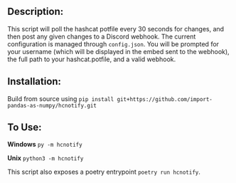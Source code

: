 ## Description: 
This script will poll the hashcat potfile every 30 seconds for changes, and then post any given changes to a Discord webhook. 
The current configuration is managed through `config.json`. You will be prompted for your username (which will be displayed in the embed sent to the webhook), the full path to your hashcat.potfile, and a valid webhook. 


## Installation: 
Build from source using 
`pip install git+https://github.com/import-pandas-as-numpy/hcnotify.git`

## To Use: 
**Windows**
`py -m hcnotify`

**Unix**
`python3 -m hcnotify`

This script also exposes a poetry entrypoint `poetry run hcnotify`.
